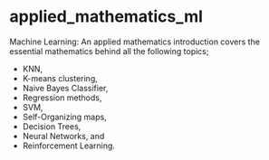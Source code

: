 # applied_mathematics_ml
Machine Learning: An applied mathematics introduction covers the essential mathematics behind all the 
following topics; 

- KNN, 
- K-means clustering, 
- Naive Bayes Classifier, 
- Regression methods, 
- SVM, 
- Self-Organizing maps, 
- Decision Trees, 
- Neural Networks, and 
- Reinforcement Learning.
